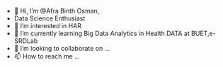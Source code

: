 - 👋 Hi, I’m @Afra Binth Osman,
-  Data Science Enthusiast
- 👀 I’m interested in HAR 
- 🌱 I’m currently learning Big Data Analytics in Health DATA at BUET,e-SRDLab
- 💞️ I’m looking to collaborate on ...
- 📫 How to reach me ...

<!---
AfraBinthOsman/AfraBinthOsman is a ✨ special ✨ repository because its `README.md` (this file) appears on your GitHub profile.
You can click the Preview link to take a look at your changes.
--->
